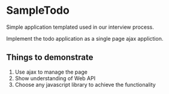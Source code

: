 SampleTodo
==========
Simple application templated used in our interview process.

Implement the todo application as a single page ajax appliction.

Things to demonstrate
---------------------
1. Use ajax to manage the page
2. Show understanding of Web API
3. Choose any javascript library to achieve the functionality